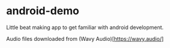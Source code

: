 # android-demo

Little beat making app to get familiar with android development.

Audio files downloaded from (Wavy Audio)[https://wavy.audio/]
